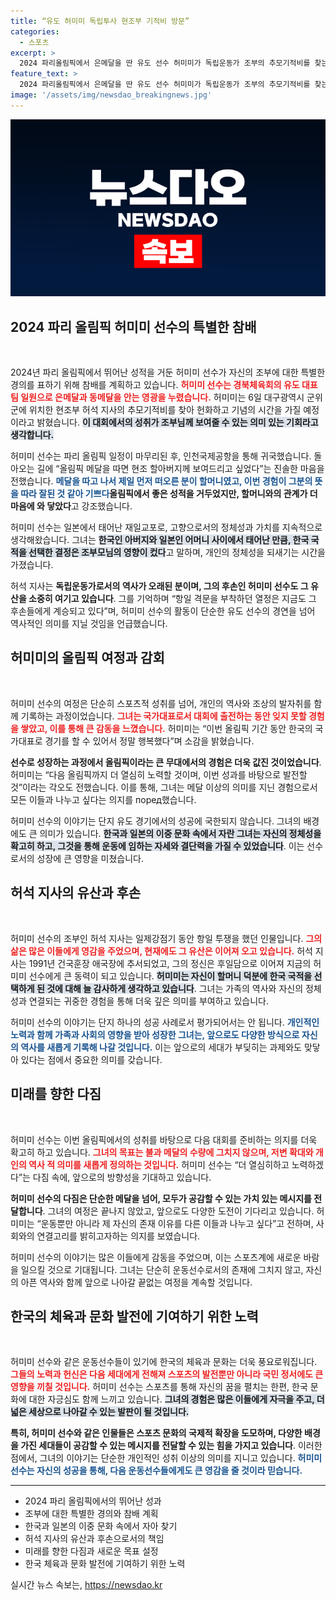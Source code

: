 ```yaml
---
title: “유도 허미미 독립투사 현조부 기적비 방문”
categories:
  - 스포츠
excerpt: >
  2024 파리올림픽에서 은메달을 딴 유도 선수 허미미가 독립운동가 조부의 추모기적비를 찾는다. 메달을 그에게 보여주고 싶다는 허미미, 할머니의 영향으로 한국 국적을 선택한 그녀의 감동적인 이야기!
feature_text: >
  2024 파리올림픽에서 은메달을 딴 유도 선수 허미미가 독립운동가 조부의 추모기적비를 찾는다. 메달을 그에게 보여주고 싶다는 허미미, 할머니의 영향으로 한국 국적을 선택한 그녀의 감동적인 이야기!
image: '/assets/img/newsdao_breakingnews.jpg'
---
```


<p><img src="/assets/img/newsdao_breakingnews.jpg" alt="firstkoreanews 속보" /></p>

<h2 data-ke-size="size26">2024 파리 올림픽 허미미 선수의 특별한 참배</h2>

<p data-ke-size="size16">&nbsp;</p> 

<p>2024년 파리 올림픽에서 뛰어난 성적을 거둔 허미미 선수가 자신의 조부에 대한 특별한 경의를 표하기 위해 참배를 계획하고 있습니다. <b><span style="color: #ee2323;">허미미 선수는 경북체육회의 유도 대표팀 일원으로 은메달과 동메달을 안는 영광을 누렸습니다.</span></b> 허미미는 6일 대구광역시 군위군에 위치한 현조부 허석 지사의 추모기적비를 찾아 헌화하고 기념의 시간을 가질 예정이라고 밝혔습니다. <b><span style="background-color: #21538527;">이 대회에서의 성취가 조부님께 보여줄 수 있는 의미 있는 기회라고 생각합니다.</span></b></p>

<p>허미미 선수는 파리 올림픽 일정이 마무리된 후, 인천국제공항을 통해 귀국했습니다. 돌아오는 길에 “올림픽 메달을 따면 현조 할아버지께 보여드리고 싶었다”는 진솔한 마음을 전했습니다. <b><span style="color: #1a5490;">메달을 따고 나서 제일 먼저 떠오른 분이 할머니였고, 이번 경험이 그분의 뜻을 따라 잘된 것 같아 기쁘다</span></b고 하였습니다. <b>올림픽에서 좋은 성적을 거두었지만, 할머니와의 관계가 더 마음에 와 닿았다</b>고 강조했습니다. </p>

<p>허미미 선수는 일본에서 태어난 재일교포로, 고향으로서의 정체성과 가치를 지속적으로 생각해왔습니다. 그녀는 <b><span style="background-color: #21538527;">한국인 아버지와 일본인 어머니 사이에서 태어난 만큼, 한국 국적을 선택한 결정은 조부모님의 영향이 컸다</span></b>고 말하며, 개인의 정체성을 되새기는 시간을 가졌습니다.<br></p>

<p>허석 지사는 <b>독립운동가로서의 역사가 오래된 분이며, 그의 후손인 허미미 선수도 그 유산을 소중히 여기고 있습니다</b>. 그를 기억하며 “항일 격문을 부착하던 열정은 지금도 그 후손들에게 계승되고 있다”며, 허미미 선수의 활동이 단순한 유도 선수의 경연을 넘어 역사적인 의미를 지닐 것임을 언급했습니다.</p>

<h2 data-ke-size="size26">허미미의 올림픽 여정과 감회</h2>

<p data-ke-size="size16">&nbsp;</p>

<p>허미미 선수의 여정은 단순히 스포츠적 성취를 넘어, 개인의 역사와 조상의 발자취를 함께 기록하는 과정이었습니다. <b><span style="color: #ee2323;">그녀는 국가대표로서 대회에 출전하는 동안 잊지 못할 경험을 쌓았고, 이를 통해 큰 감동을 느꼈습니다.</span></b> 허미미는 “이번 올림픽 기간 동안 한국의 국가대표로 경기를 할 수 있어서 정말 행복했다”며 소감을 밝혔습니다.<br></p>

<p><b>선수로 성장하는 과정에서 올림픽이라는 큰 무대에서의 경험은 더욱 값진 것이었습니다</b>. 허미미는 “다음 올림픽까지 더 열심히 노력할 것이며, 이번 성과를 바탕으로 발전할 것”이라는 각오도 전했습니다. 이를 통해, 그녀는 메달 이상의 의미를 지닌 경험으로서 모든 이들과 나누고 싶다는 의지를 поред했습니다.<br></p>

<p>허미미 선수의 이야기는 단지 유도 경기에서의 성공에 국한되지 않습니다. 그녀의 배경에도 큰 의미가 있습니다. <b><span style="background-color: #21538527;">한국과 일본의 이중 문화 속에서 자란 그녀는 자신의 정체성을 확고히 하고, 그것을 통해 운동에 임하는 자세와 결단력을 가질 수 있었습니다</span></b>. 이는 선수로서의 성장에 큰 영향을 미쳤습니다.</p>

<h2 data-ke-size="size26">허석 지사의 유산과 후손</h2>

<p data-ke-size="size16">&nbsp;</p> 

<p>허미미 선수의 조부인 허석 지사는 일제강점기 동안 항일 투쟁을 했던 인물입니다. <b><span style="color: #ee2323;">그의 삶은 많은 이들에게 영감을 주었으며, 현재에도 그 유산은 이어져 오고 있습니다.</span></b> 허석 지사는 1991년 건국훈장 애국장에 추서되었고, 그의 정신은 후일담으로 이어져 지금의 허미미 선수에게 큰 동력이 되고 있습니다. <b><span style="background-color: #21538527;">허미미는 자신이 할머니 덕분에 한국 국적을 선택하게 된 것에 대해 늘 감사하게 생각하고 있습니다</span></b>. 그녀는 가족의 역사와 자신의 정체성과 연결되는 귀중한 경험을 통해 더욱 깊은 의미를 부여하고 있습니다.<br></p>

<p>허미미 선수의 이야기는 단지 하나의 성공 사례로서 평가되어서는 안 됩니다. <b><span style="color: #1a5490;">개인적인 노력과 함께 가족과 사회의 영향을 받아 성장한 그녀는, 앞으로도 다양한 방식으로 자신의 역사를 새롭게 기록해 나갈 것입니다.</span></b> 이는 앞으로의 세대가 부딪히는 과제와도 맞닿아 있다는 점에서 중요한 의미를 갖습니다. </p>

<h2 data-ke-size="size26">미래를 향한 다짐</h2>

<p data-ke-size="size16">&nbsp;</p>

<p>허미미 선수는 이번 올림픽에서의 성취를 바탕으로 다음 대회를 준비하는 의지를 더욱 확고히 하고 있습니다. <b><span style="color: #ee2323;">그녀의 목표는 불과 메달의 수량에 그치지 않으며, 저변 확대와 개인의 역사 적 의미를 새롭게 정의하는 것입니다.</span></b> 허미미 선수는 “더 열심히하고 노력하겠다”는 다짐 속에, 앞으로의 방향성을 기대하고 있습니다.<br></p>

<p><b>허미미 선수의 다짐은 단순한 메달을 넘어, 모두가 공감할 수 있는 가치 있는 메시지를 전달합니다</b>. 그녀의 여정은 끝나지 않았고, 앞으로도 다양한 도전이 기다리고 있습니다. 허미미는 “운동뿐만 아니라 제 자신의 존재 이유를 다른 이들과 나누고 싶다”고 전하며, 사회와의 연결고리를 밝히고자하는 의지를 보였습니다.<br></p>

<p>허미미 선수의 이야기는 많은 이들에게 감동을 주었으며, 이는 스포츠계에 새로운 바람을 일으킬 것으로 기대됩니다. 그녀는 단순히 운동선수로서의 존재에 그치지 않고, 자신의 아픈 역사와 함께 앞으로 나아갈 끝없는 여정을 계속할 것입니다.<br></p>

<h2 data-ke-size="size26">한국의 체육과 문화 발전에 기여하기 위한 노력</h2>

<p data-ke-size="size16">&nbsp;</p>

<p>허미미 선수와 같은 운동선수들이 있기에 한국의 체육과 문화는 더욱 풍요로워집니다. <b><span style="color: #ee2323;">그들의 노력과 헌신은 다음 세대에게 전해져 스포츠의 발전뿐만 아니라 국민 정서에도 큰 영향을 끼칠 것입니다.</span></b> 허미미 선수는 스포츠를 통해 자신의 꿈을 펼치는 한편, 한국 문화에 대한 자긍심도 함께 느끼고 있습니다. <b><span style="background-color: #21538527;">그녀의 경험은 많은 이들에게 자극을 주고, 더 넓은 세상으로 나아갈 수 있는 발판이 될 것입니다.</span></b><br></p>

<p><b>특히, 허미미 선수와 같은 인물들은 스포츠 문화의 국제적 확장을 도모하며, 다양한 배경을 가진 세대들이 공감할 수 있는 메시지를 전달할 수 있는 힘을 가지고 있습니다</b>. 이러한 점에서, 그녀의 이야기는 단순한 개인적인 성취 이상의 의미를 지니고 있습니다. <b><span style="color: #1a5490;">허미미 선수는 자신의 성공을 통해, 다음 운동선수들에게도 큰 영감을 줄 것이라 믿습니다.</span></b><br></p>

<hr style="height:1px; border:none; color:#111; background-color:#111;" /> 

<ul>
    <li>2024 파리 올림픽에서의 뛰어난 성과</li>
    <li>조부에 대한 특별한 경의와 참배 계획</li>
    <li>한국과 일본의 이중 문화 속에서 자아 찾기</li>
    <li>허석 지사의 유산과 후손으로서의 책임</li>
    <li>미래를 향한 다짐과 새로운 목표 설정</li>
    <li>한국 체육과 문화 발전에 기여하기 위한 노력</li>
</ul>
실시간 뉴스 속보는, <a href="https://newsdao.kr" rel="dofollow">https://newsdao.kr</a>


